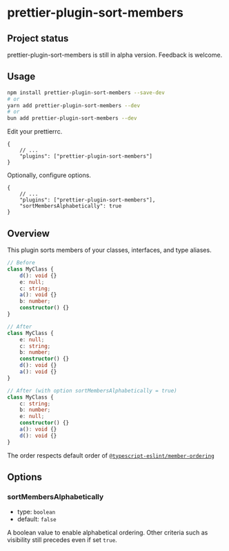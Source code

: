 # prettier-plugin-sort-members

## Project status

prettier-plugin-sort-members is still in alpha version.
Feedback is welcome.

## Usage

```bash
npm install prettier-plugin-sort-members --save-dev
# or
yarn add prettier-plugin-sort-members --dev
# or
bun add prettier-plugin-sort-members --dev
```

Edit your prettierrc.

```jsonc
{
	// ...
	"plugins": ["prettier-plugin-sort-members"]
}
```

Optionally, configure options.

```jsonc
{
	// ...
	"plugins": ["prettier-plugin-sort-members"],
	"sortMembersAlphabetically": true
}
```

## Overview

This plugin sorts members of your classes, interfaces, and type aliases.

```ts
// Before
class MyClass {
	d(): void {}
	e: null;
	c: string;
	a(): void {}
	b: number;
	constructor() {}
}

// After
class MyClass {
	e: null;
	c: string;
	b: number;
	constructor() {}
	d(): void {}
	a(): void {}
}

// After (with option sortMembersAlphabetically = true)
class MyClass {
	c: string;
	b: number;
	e: null;
	constructor() {}
	a(): void {}
	d(): void {}
}
```

The order respects default order of [`@typescript-eslint/member-ordering`](https://typescript-eslint.io/rules/member-ordering/#default-configuration)

## Options

### sortMembersAlphabetically

- type: `boolean`
- default: `false`

A boolean value to enable alphabetical ordering.
Other criteria such as visibility still precedes even if set `true`.
